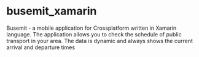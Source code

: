 # busemit_xamarin

Busemit - a mobile application for Crossplatform written in Xamarin language. The application allows you to check the schedule of public transport in your area. The data is dynamic and always shows the current arrival and departure times
